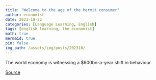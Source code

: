 ```yaml
---
title: "Welcome to the age of the hermit consumer"
author: economist
date: 2023-10-22
categories: [Language Learning, English]
tags: [english learning, the economist]
math: true
mermaid: true
pin: false
img_path: /assets/img/posts/202310/
---
```


The world economy is witnessing a $600bn-a-year shift in behaviour



[Source](https://www.economist.com/finance-and-economics/2023/10/22/welcome-to-the-age-of-the-hermit-consumer)



